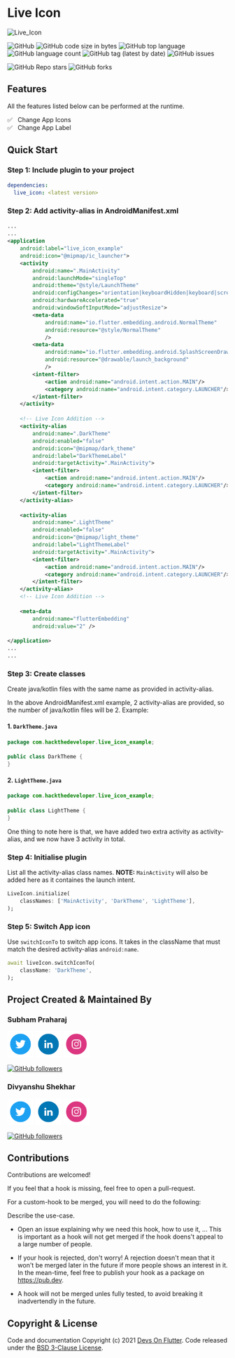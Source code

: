 # Live Icon

<img src="https://i.imgur.com/pyFOVuw.png" title="Live_Icon" />

![GitHub](https://img.shields.io/github/license/DevsOnFlutter/flutter_live_icon?style=plastic) ![GitHub code size in bytes](https://img.shields.io/github/languages/code-size/DevsOnFlutter/flutter_live_icon?style=plastic) ![GitHub top language](https://img.shields.io/github/languages/top/DevsOnFlutter/flutter_live_icon?style=plastic) ![GitHub language count](https://img.shields.io/github/languages/count/DevsOnFlutter/flutter_live_icon?style=plastic) ![GitHub tag (latest by date)](https://img.shields.io/github/v/tag/DevsOnFlutter/flutter_live_icon?style=plastic) ![GitHub issues](https://img.shields.io/github/issues/DevsOnFlutter/flutter_live_icon?style=plastic) 

![GitHub Repo stars](https://img.shields.io/github/stars/DevsOnFlutter/flutter_live_icon?style=social) ![GitHub forks](https://img.shields.io/github/forks/DevsOnFlutter/flutter_live_icon?style=social)


## Features

All the features listed below can be performed at the runtime.

✅ &nbsp; Change App Icons </br>
✅ &nbsp; Change App Label </br>

<!-- ## Demo -->

<!-- |<img height=500 src="https://i.imgur.com/UPcyPEl.gif"/>|
|---| -->

## Quick Start

### Step 1: Include plugin to your project

```yml
dependencies:
  live_icon: <latest version>
```

### Step 2: Add activity-alias in AndroidManifest.xml

```xml
...
...
<application
    android:label="live_icon_example"
    android:icon="@mipmap/ic_launcher">
    <activity
        android:name=".MainActivity"
        android:launchMode="singleTop"
        android:theme="@style/LaunchTheme"
        android:configChanges="orientation|keyboardHidden|keyboard|screenSize|smallestScreenSize|locale|layoutDirection|fontScale|screenLayout|density|uiMode"
        android:hardwareAccelerated="true"
        android:windowSoftInputMode="adjustResize">
        <meta-data
            android:name="io.flutter.embedding.android.NormalTheme"
            android:resource="@style/NormalTheme"
            />
        <meta-data
            android:name="io.flutter.embedding.android.SplashScreenDrawable"
            android:resource="@drawable/launch_background"
            />
        <intent-filter>
            <action android:name="android.intent.action.MAIN"/>
            <category android:name="android.intent.category.LAUNCHER"/>
        </intent-filter>
    </activity>

    <!-- Live Icon Addition -->
    <activity-alias
        android:name=".DarkTheme"
        android:enabled="false"
        android:icon="@mipmap/dark_theme"
        android:label="DarkThemeLabel"
        android:targetActivity=".MainActivity">
        <intent-filter>
            <action android:name="android.intent.action.MAIN"/>
            <category android:name="android.intent.category.LAUNCHER"/>
        </intent-filter>
    </activity-alias>

    <activity-alias
        android:name=".LightTheme"
        android:enabled="false"
        android:icon="@mipmap/light_theme"
        android:label="LightThemeLabel"
        android:targetActivity=".MainActivity">
        <intent-filter>
            <action android:name="android.intent.action.MAIN"/>
            <category android:name="android.intent.category.LAUNCHER"/>
        </intent-filter>
    </activity-alias>
    <!-- Live Icon Addition -->

    <meta-data
        android:name="flutterEmbedding"
        android:value="2" />

</application>
...
...
```

### Step 3: Create classes

Create java/kotlin files with the same name as provided in activity-alias.

In the above AndroidManifest.xml example, 2 activity-alias are provided, so the number of java/kotlin files will be 2.
Example:

#### 1. `DarkTheme.java`

```java
package com.hackthedeveloper.live_icon_example;

public class DarkTheme {
}
```

#### 2. `LightTheme.java`

```java
package com.hackthedeveloper.live_icon_example;

public class LightTheme {
}
```

One thing to note here is that, we have added two extra activity as activity-alias, and we now have 3 activity in total.

### Step 4: Initialise plugin

List all the activity-alias class names. 
**NOTE:** `MainActivity` will also be added here as it containes the launch intent.

```dart
LiveIcon.initialize(
    classNames: ['MainActivity', 'DarkTheme', 'LightTheme'],
);
```

### Step 5: Switch App icon

Use `switchIconTo` to switch app icons. It takes in the className that must match the desired activity-alias `android:name`.

```dart
await liveIcon.switchIconTo(
    className: 'DarkTheme',
);
```



## Project Created & Maintained By

### Subham Praharaj

<a href="https://twitter.com/SubhamPraharaj6"><img src="https://github.com/aritraroy/social-icons/blob/master/twitter-icon.png?raw=true" width="60"></a> <a href="https://www.linkedin.com/in/subham-praharaj-66b172179/"><img src="https://github.com/aritraroy/social-icons/blob/master/linkedin-icon.png?raw=true" width="60"></a> <a href="https://instagram.com/the_champ_subham_865"><img src="https://github.com/aritraroy/social-icons/blob/master/instagram-icon.png?raw=true" width="60"></a>

[![GitHub followers](https://img.shields.io/github/followers/skpraharaj.svg?style=social&label=Follow)](https://github.com/skpraharaj/)

### Divyanshu Shekhar

<a href="https://twitter.com/dshekhar17"><img src="https://github.com/aritraroy/social-icons/blob/master/twitter-icon.png?raw=true" width="60"></a> <a href="https://in.linkedin.com/in/divyanshu-shekhar-a8a04a162"><img src="https://github.com/aritraroy/social-icons/blob/master/linkedin-icon.png?raw=true" width="60"></a> <a href="https://instagram.com/dshekhar17"><img src="https://github.com/aritraroy/social-icons/blob/master/instagram-icon.png?raw=true" width="60"></a>

[![GitHub followers](https://img.shields.io/github/followers/divshekhar.svg?style=social&label=Follow)](https://github.com/divshekhar/)



## Contributions

Contributions are welcomed!

If you feel that a hook is missing, feel free to open a pull-request.

For a custom-hook to be merged, you will need to do the following:

Describe the use-case.

* Open an issue explaining why we need this hook, how to use it, ...
  This is important as a hook will not get merged if the hook doens't appeal to
  a large number of people.

* If your hook is rejected, don't worry! A rejection doesn't mean that it won't
  be merged later in the future if more people shows an interest in it.
  In the mean-time, feel free to publish your hook as a package on https://pub.dev.

* A hook will not be merged unles fully tested, to avoid breaking it inadvertendly
  in the future.

## Copyright & License

Code and documentation Copyright (c) 2021 [Devs On Flutter](https://github.com/DevsOnFlutter). Code released under the [BSD 3-Clause License](./LICENSE).
